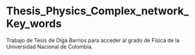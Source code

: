 # Thesis_Physics_Complex_network_Key_words
Trabajo de Tesis de Olga Barrios para acceder al grado de Física de la Universidad Nacional de Colombia.
